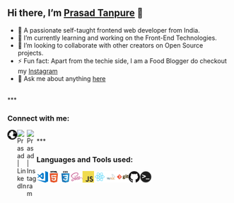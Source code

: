 ## Hi there, I’m [Prasad Tanpure][website] 👋

- 👀 A passionate self-taught frontend web developer from India. 
- 🌱 I’m currently learning and working on the Front-End Technologies.
- 💞️ I’m looking to collaborate with other creators on Open Source projects.
- ⚡ Fun fact: Apart from the techie side, I am a Food Blogger do checkout my [Instagram][instagram] 
- 💬 Ask me about anything [here][issues]
<br/>
***

### Connect with me:

[<img align="left" alt="prasadt2704.github.io" target="_blank" width="22px" src="https://raw.githubusercontent.com/iconic/open-iconic/master/svg/globe.svg" />][website]
[<img align="left" alt="Prasad | LinkedIn" target="_blank" width="22px" src="https://cdn.jsdelivr.net/npm/simple-icons@v3/icons/linkedin.svg" />][linkedin]
[<img align="left" alt="Prasad | Instagram" target="_blank" width="22px" src="https://cdn.jsdelivr.net/npm/simple-icons@v3/icons/instagram.svg" />][instagram]

<br/>
***

### Languages and Tools used:

[<img align="left" alt="Visual Studio Code" target="_blank" width="26px" src="https://raw.githubusercontent.com/github/explore/80688e429a7d4ef2fca1e82350fe8e3517d3494d/topics/visual-studio-code/visual-studio-code.png" />][visualstudio]
[<img align="left" alt="HTML5" target="_blank" width="26px" src="https://raw.githubusercontent.com/github/explore/80688e429a7d4ef2fca1e82350fe8e3517d3494d/topics/html/html.png" />][html]
[<img align="left" alt="CSS3" target="_blank" width="26px" src="https://raw.githubusercontent.com/github/explore/80688e429a7d4ef2fca1e82350fe8e3517d3494d/topics/css/css.png" />][css]
[<img align="left" alt="Sass" target="_blank" width="26px" src="https://raw.githubusercontent.com/github/explore/80688e429a7d4ef2fca1e82350fe8e3517d3494d/topics/sass/sass.png" />][sass]
[<img align="left" alt="JavaScript" target="_blank" width="26px" src="https://raw.githubusercontent.com/github/explore/80688e429a7d4ef2fca1e82350fe8e3517d3494d/topics/javascript/javascript.png" />][js]
[<img align="left" alt="React" target="_blank" width="26px" src="https://raw.githubusercontent.com/github/explore/80688e429a7d4ef2fca1e82350fe8e3517d3494d/topics/react/react.png" />][react]
[<img align="left" alt="MySQL" target="_blank" width="26px" src="https://raw.githubusercontent.com/github/explore/80688e429a7d4ef2fca1e82350fe8e3517d3494d/topics/mysql/mysql.png" />][mysql]
[<img align="left" alt="Git" target="_blank" width="26px" src="https://raw.githubusercontent.com/github/explore/80688e429a7d4ef2fca1e82350fe8e3517d3494d/topics/git/git.png" />][git]
[<img align="left" alt="GitHub" target="_blank" width="26px" src="https://raw.githubusercontent.com/github/explore/78df643247d429f6cc873026c0622819ad797942/topics/github/github.png" />][github]
[<img align="left" alt="Terminal" target="_blank" width="26px" src="https://raw.githubusercontent.com/github/explore/80688e429a7d4ef2fca1e82350fe8e3517d3494d/topics/terminal/terminal.png" />][terminal]


[issues]: https://github.com/prasadt2704/prasadt2704/issues
[website]: https://prasadt2704.github.io/
[instagram]: https://instagram.com/i.am_prasad
[linkedin]: https://linkedin.com/in/prasad-tanpure
[visualstudio]: https://code.visualstudio.com/docs
[html]: https://developer.mozilla.org/en-US/docs/Web/HTML
[css]: https://developer.mozilla.org/en-US/docs/Web/CSS
[sass]: https://sass-lang.com/documentation
[js]: https://developer.mozilla.org/en-US/docs/Web/JavaScript
[react]: https://reactjs.org/docs/getting-started.html
[mysql]: https://dev.mysql.com/doc/refman/8.0/en/database-use.html
[git]: https://git-scm.com/doc
[github]: https://github.com/prasadt2704
[terminal]: https://docs.microsoft.com/en-us/windows/terminal/